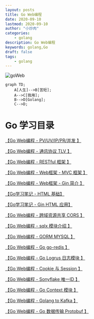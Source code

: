 ```yaml
---
layout: posts
title: Go Web编程
date: 2020-09-10
lastmod: 2020-09-10
author: "小炒肉"
categories: 
    - golang
description: Go Web编程
keywords: golang,Go
draft: false
tags:
    - golang
---
```


![goWeb][1]

```mermaid
graph TD;
    A[人生]-->B[苦短];
    A-->C[我用];
    B-->D[Golang];
    C-->D;
```

# Go 学习目录

[ 【Go Web编程 - PV/UV/IP/PR/并发 】](https://jicki.me/golang/go/web/2000/01/01/golang-web-note-7 "pv uv 并发")

[ 【Go Web编程 - 通讯协议 TLV 】](https://jicki.me/golang/go/2000/01/01/golang-web-note-14 "通讯协议 TLV")

[ 【Go Web编程 - RESTful 框架 】](https://jicki.me/golang/go/2000/01/01/golang-web-note-0 "Go RESTful框架")

[ 【Go Web编程 - Web框架 - MVC 框架 】](https://jicki.me/golang/go/2000/01/01/golang-web-note-1 "Go Web框架- MVC框架")

[ 【Go Web编程 - Web框架 - Gin 简介 】](https://jicki.me/golang/go/2000/01/01/golang-web-note-2 "Go Web框架- Gin")

[ 【Go学习笔记 - HTML 基础】](https://jicki.me/golang/go/2000/01/01/golang-study-note-8 "Go HTML 基础")

[ 【Go学习笔记 - Gin HTML 应用】](https://jicki.me/golang/go/gin/2000/01/01/golang-web-note-13 "Gin HTML 应用")

[ 【Go Web编程 - 跨域资源共享 CORS 】](https://jicki.me/golang/go/2000/01/01/golang-web-note-3 "CORS 跨域解决")

[ 【Go Web编程 - sqlx 模块介绍 】](https://jicki.me/golang/go/2000/01/01/golang-web-note-4 "Go sqlx 模块介绍")

[ 【Go Web编程 - GORM MYSQL 】](https://jicki.me/golang/go/2000/01/01/golang-web-note-5 "Go GORM MYSQL")

[ 【Go Web编程 - Go go-redis 】](https://jicki.me/golang/go/2000/01/01/golang-web-note-6 "Go go-redis")

[ 【Go Web编程 - Go Logrus 日志模块 】](https://jicki.me/golang/go/web/2000/01/01/golang-web-note-8 "Go Logrus 日志模块")

[ 【Go Web编程 - Cookie 与 Session 】](https://jicki.me/golang/go/2000/01/01/golang-web-note-9 "Cookie 与 Session")

[ 【Go Web编程 - Sonyflake 唯一ID 】](https://jicki.me/golang/go/2000/01/01/golang-web-note-10 "Sonyflake 唯一ID")

[ 【Go Web编程 - Go Context 模块 】](https://jicki.me/golang/go/2000/01/01/golang-web-note-11 "Go Context 模块")

[ 【Go Web编程 - Golang to Kafka 】](https://jicki.me/golang/go/2000/01/01/golang-web-note-12 "Golang to Kafka")

[ 【Go Web编程 - Go 数据传输 Protobuf 】](https://jicki.me/golang/go/2000/01/01/golang-web-note-15 "Golang Protobuf")

  [1]: http://jicki.me/img/posts/golang/goweb.png

